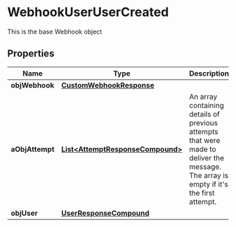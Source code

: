 

# WebhookUserUserCreated

This is the base Webhook object

## Properties

| Name | Type | Description | Notes |
|------------ | ------------- | ------------- | -------------|
|**objWebhook** | [**CustomWebhookResponse**](CustomWebhookResponse.md) |  |  |
|**aObjAttempt** | [**List&lt;AttemptResponseCompound&gt;**](AttemptResponseCompound.md) | An array containing details of previous attempts that were made to deliver the message. The array is empty if it&#39;s the first attempt. |  |
|**objUser** | [**UserResponseCompound**](UserResponseCompound.md) |  |  |



